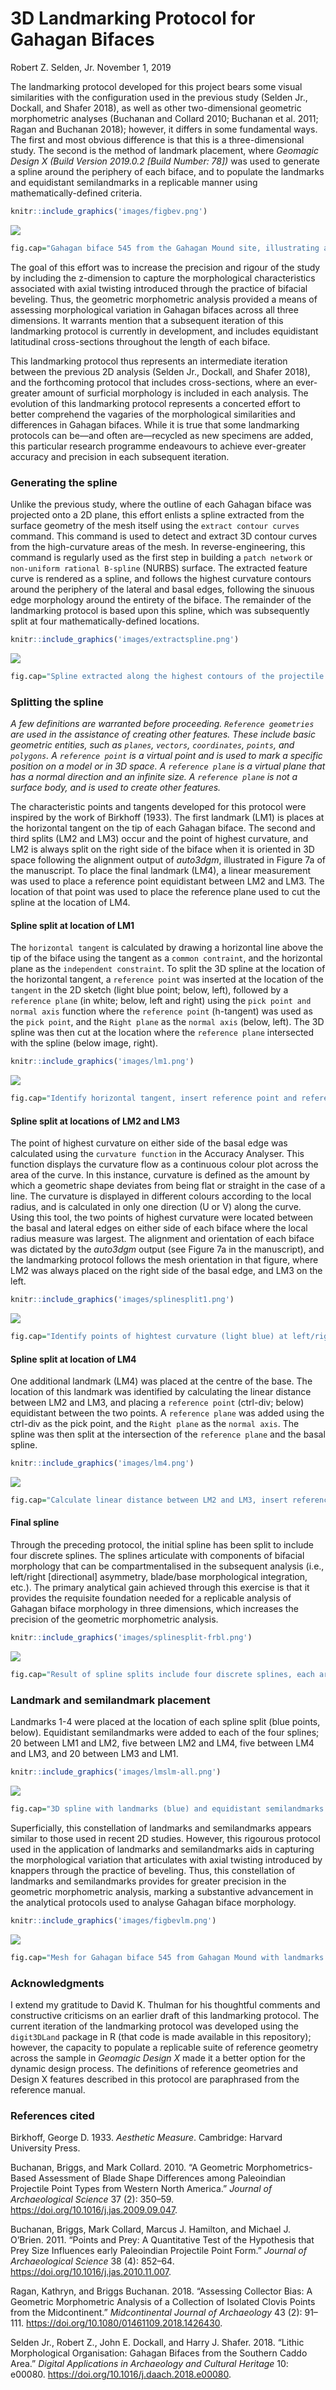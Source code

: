 3D Landmarking Protocol for Gahagan Bifaces
================
Robert Z. Selden, Jr.
November 1, 2019

The landmarking protocol developed for this project bears some visual
similarities with the configuration used in the previous study (Selden
Jr., Dockall, and Shafer 2018), as well as other two-dimensional
geometric morphometric analyses (Buchanan and Collard 2010; Buchanan et
al. 2011; Ragan and Buchanan 2018); however, it differs in some
fundamental ways. The first and most obvious difference is that this is
a three-dimensional study. The second is the method of landmark
placement, where *Geomagic Design X (Build Version 2019.0.2 \[Build
Number: 78\])* was used to generate a spline around the periphery of
each biface, and to populate the landmarks and equidistant semilandmarks
in a replicable manner using mathematically-defined criteria.

``` r
knitr::include_graphics('images/figbev.png')
```

![](images/figbev.png)<!-- -->

``` r
fig.cap="Gahagan biface 545 from the Gahagan Mound site, illustrating axial twisting. \\label{figbev}"
```

The goal of this effort was to increase the precision and rigour of the
study by including the z-dimension to capture the morphological
characteristics associated with axial twisting introduced through the
practice of bifacial beveling. Thus, the geometric morphometric analysis
provided a means of assessing morphological variation in Gahagan bifaces
across all three dimensions. It warrants mention that a subsequent
iteration of this landmarking protocol is currently in development, and
includes equidistant latitudinal cross-sections throughout the length of
each biface.

This landmarking protocol thus represents an intermediate iteration
between the previous 2D analysis (Selden Jr., Dockall, and Shafer 2018),
and the forthcoming protocol that includes cross-sections, where an
ever-greater amount of surficial morphology is included in each
analysis. The evolution of this landmarking protocol represents a
concerted effort to better comprehend the vagaries of the morphological
similarities and differences in Gahagan bifaces. While it is true that
some landmarking protocols can be—and often are—recycled as new
specimens are added, this particular research programme endeavours to
achieve ever-greater accuracy and precision in each subsequent
iteration.

### Generating the spline

Unlike the previous study, where the outline of each Gahagan biface was
projected onto a 2D plane, this effort enlists a spline extracted from
the surface geometry of the mesh itself using the `extract contour
curves` command. This command is used to detect and extract 3D contour
curves from the high-curvature areas of the mesh. In
reverse-engineering, this command is regularly used as the first step in
building a `patch network` or `non-uniform rational B-spline` (NURBS)
surface. The extracted feature curve is rendered as a spline, and
follows the highest curvature contours around the periphery of the
lateral and basal edges, following the sinuous edge morphology around
the entirety of the biface. The remainder of the landmarking protocol is
based upon this spline, which was subsequently split at four
mathematically-defined locations.

``` r
knitr::include_graphics('images/extractspline.png')
```

![](images/extractspline.png)<!-- -->

``` r
fig.cap="Spline extracted along the highest contours of the projectile. \\label{figspline}"
```

### Splitting the spline

*A few definitions are warranted before proceeding. `Reference
geometries` are used in the assistance of creating other features. These
include basic geometric entities, such as `planes`, `vectors`,
`coordinates`, `points`, and `polygons`. A `reference point` is a
virtual point and is used to mark a specific position on a model or in
3D space. A `reference plane` is a virtual plane that has a normal
direction and an infinite size. A `reference plane` is not a surface
body, and is used to create other features.*

The characteristic points and tangents developed for this protocol were
inspired by the work of Birkhoff (1933). The first landmark (LM1) is
places at the horizontal tangent on the tip of each Gahagan biface. The
second and third splits (LM2 and LM3) occur and the point of highest
curvature, and LM2 is always split on the right side of the biface when
it is oriented in 3D space following the alignment output of *auto3dgm*,
illustrated in Figure 7a of the manuscript. To place the final landmark
(LM4), a linear measurement was used to place a reference point
equidistant between LM2 and LM3. The location of that point was used to
place the reference plane used to cut the spline at the location of LM4.

#### Spline split at location of LM1

The `horizontal tangent` is calculated by drawing a horizontal line
above the tip of the biface using the tangent as a `common contraint`,
and the horizontal plane as the `independent constraint`. To split the
3D spline at the location of the horizontal tangent, a `reference point`
was inserted at the location of the `tangent` in the 2D sketch (light
blue point; below, left), followed by a `reference plane` (in white;
below, left and right) using the `pick point and normal axis` function
where the `reference point` (h-tangent) was used as the `pick point`,
and the `Right plane` as the `normal axis` (below, left). The 3D spline
was then cut at the location where the `reference plane` intersected
with the spline (below image, right).

``` r
knitr::include_graphics('images/lm1.png')
```

![](images/lm1.png)<!-- -->

``` r
fig.cap="Identify horizontal tangent, insert reference point and reference plane (left). Use reference plane to cut spline at the location of the horizontal tangent (right). \\label{figlm1}"
```

#### Spline split at locations of LM2 and LM3

The point of highest curvature on either side of the basal edge was
calculated using the `curvature function` in the Accuracy Analyser. This
function displays the curvature flow as a continuous colour plot across
the area of the curve. In this instance, curvature is defined as the
amount by which a geometric shape deviates from being flat or straight
in the case of a line. The curvature is displayed in different colours
according to the local radius, and is calculated in only one direction
(U or V) along the curve. Using this tool, the two points of highest
curvature were located between the basal and lateral edges on either
side of each biface where the local radius measure was largest. The
alignment and orientation of each biface was dictated by the *auto3dgm*
output (see Figure 7a in the manuscript), and the landmarking protocol
follows the mesh orientation in that figure, where LM2 was always placed
on the right side of the basal edge, and LM3 on the left.

``` r
knitr::include_graphics('images/splinesplit1.png')
```

![](images/splinesplit1.png)<!-- -->

``` r
fig.cap="Identify points of hightest curvature (light blue) at left/right intersection of lateral and basal edges. \\label{figsplinesplitlr}"
```

#### Spline split at location of LM4

One additional landmark (LM4) was placed at the centre of the base. The
location of this landmark was identified by calculating the linear
distance between LM2 and LM3, and placing a `reference point` (ctrl-div;
below) equidistant between the two points. A `reference plane` was added
using the ctrl-div as the pick point, and the `Right plane` as the
`normal axis`. The spline was then split at the intersection of the
`reference plane` and the basal spline.

``` r
knitr::include_graphics('images/lm4.png')
```

![](images/lm4.png)<!-- -->

``` r
fig.cap="Calculate linear distance between LM2 and LM3, insert reference plane coplanar to Right plane equidistant between LM2 and LM3, and use the reference plane to cut the spline.  \\label{figlm4}"
```

#### Final spline

Through the preceding protocol, the initial spline has been split to
include four discrete splines. The splines articulate with components of
bifacial morphology that can be compartmentalised in the subsequent
analysis (i.e., left/right \[directional\] asymmetry, blade/base
morphological integration, etc.). The primary analytical gain achieved
through this exercise is that it provides the requisite foundation
needed for a replicable analysis of Gahagan biface morphology in three
dimensions, which increases the precision of the geometric morphometric
analysis.

``` r
knitr::include_graphics('images/splinesplit-frbl.png')
```

![](images/splinesplit-frbl.png)<!-- -->

``` r
fig.cap="Result of spline splits include four discrete splines, each articulating with a potential region of analytical interest. \\label{figsplinesplit-frbl}"
```

### Landmark and semilandmark placement

Landmarks 1-4 were placed at the location of each spline split (blue
points, below). Equidistant semilandmarks were added to each of the four
splines; 20 between LM1 and LM2, five between LM2 and LM4, five between
LM4 and LM3, and 20 between LM3 and LM1.

``` r
knitr::include_graphics('images/lmslm-all.png')
```

![](images/lmslm-all.png)<!-- -->

``` r
fig.cap="3D spline with landmarks (blue) and equidistant semilandmarks (white) applied, with top, right, and front planes. Semilandmarks are renumbered in post.  \\label{figlmslm-all}"
```

Superficially, this constellation of landmarks and semilandmarks appears
similar to those used in recent 2D studies. However, this rigourous
protocol used in the application of landmarks and semilandmarks aids in
capturing the morphological variation that articulates with axial
twisting introduced by knappers through the practice of beveling. Thus,
this constellation of landmarks and semilandmarks provides for greater
precision in the geometric morphometric analysis, marking a substantive
advancement in the analytical protocols used to analyse Gahagan biface
morphology.

``` r
knitr::include_graphics('images/figbevlm.png')
```

![](images/figbevlm.png)<!-- -->

``` r
fig.cap="Mesh for Gahagan biface 545 from Gahagan Mound with landmarks and equidistant semilandmarks applied. \\label{figbevlm}"
```

### Acknowledgments

I extend my gratitude to David K. Thulman for his thoughtful comments
and constructive criticisms on an earlier draft of this landmarking
protocol. The current iteration of the landmarking protocol was
developed using the `digit3DLand` package in R (that code is made
available in this repository); however, the capacity to populate a
replicable suite of reference geometry across the sample in *Geomagic
Design X* made it a better option for the dynamic design process. The
definitions of reference geometries and Design X features described in
this protocol are paraphrased from the reference manual.

### References cited

<div id="refs" class="references">

<div id="ref-RN11786">

Birkhoff, George D. 1933. *Aesthetic Measure*. Cambridge: Harvard
University Press.

</div>

<div id="ref-RN1754">

Buchanan, Briggs, and Mark Collard. 2010. “A Geometric
Morphometrics-Based Assessment of Blade Shape Differences among
Paleoindian Projectile Point Types from Western North America.” *Journal
of Archaeological Science* 37 (2): 350–59.
<https://doi.org/10.1016/j.jas.2009.09.047>.

</div>

<div id="ref-RN1736">

Buchanan, Briggs, Mark Collard, Marcus J. Hamilton, and Michael J.
O’Brien. 2011. “Points and Prey: A Quantitative Test of the Hypothesis
that Prey Size Influences early Paleoindian Projectile Point Form.”
*Journal of Archaeological Science* 38 (4): 852–64.
<https://doi.org/10.1016/j.jas.2010.11.007>.

</div>

<div id="ref-RN11731">

Ragan, Kathryn, and Briggs Buchanan. 2018. “Assessing Collector Bias: A
Geometric Morphometric Analysis of a Collection of Isolated Clovis
Points from the Midcontinent.” *Midcontinental Journal of Archaeology*
43 (2): 91–111. <https://doi.org/10.1080/01461109.2018.1426430>.

</div>

<div id="ref-RN11783">

Selden Jr., Robert Z., John E. Dockall, and Harry J. Shafer. 2018.
“Lithic Morphological Organisation: Gahagan Bifaces from the Southern
Caddo Area.” *Digital Applications in Archaeology and Cultural Heritage*
10: e00080. <https://doi.org/10.1016/j.daach.2018.e00080>.

</div>

</div>
